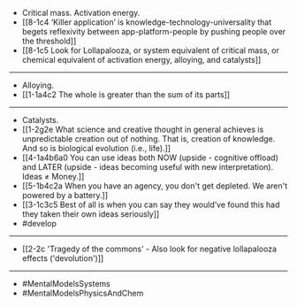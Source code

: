 - Critical mass. Activation energy.
- [[8-1c4 ‘Killer application’ is knowledge-technology-universality that begets reflexivity between app-platform-people by pushing people over the threshold]]
- [[8-1c5 Look for Lollapalooza, or system equivalent of critical mass, or chemical equivalent of activation energy, alloying, and catalysts]]
---
- Alloying.
- [[1-1a4c2 The whole is greater than the sum of its parts]]
---
- Catalysts.
- [[1-2g2e What science and creative thought in general achieves is unpredictable creation out of nothing. That is, creation of knowledge. And so is biological evolution (i.e., life).]]
- [[4-1a4b6a0 You can use ideas both NOW (upside - cognitive offload) and LATER (upside - ideas becoming useful with new interpretation). Ideas ≠ Money.]]
- [[5-1b4c2a When you have an agency, you don't get depleted. We aren't powered by a battery.]]
- [[3-1c3c5 Best of all is when you can say they would’ve found this had they taken their own ideas seriously]]
- #develop
---
- [[2-2c 'Tragedy of the commons' - Also look for negative lollapalooza effects ('devolution')]]
---
- #MentalModelsSystems
- #MentalModelsPhysicsAndChem
